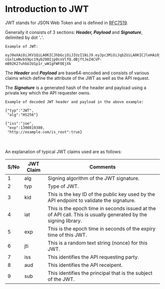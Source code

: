 # Introduction to JWT

JWT stands for JSON Web Token and is defined in [RFC7519](https://www.rfc-editor.org/rfc/rfc7519).

Generally it consists of 3 sections: ***Header, Payload*** and ***Signature***, delimited by dot '***.***'.

```
Example of JWT:

eyJ0eXAiOiJKV1QiLA0KICJhbGciOiJIUzI1NiJ9.eyJpc3MiOiJqb2UiLA0KICJleHAiOjEzMDA4MTkzODAsDQogImh0dHA6Ly9leGFt
cGxlLmNvbS9pc19yb290Ijp0cnVlfQ.dBjftJeZ4CVP-mB92K27uhbUJU1p1r_wW1gFWFOEjXk
```


The ***Header*** and ***Payload*** are base64-encoded and consists of various claims which define the attribute of the JWT as well as the API request.

The ***Signature*** is a generated hash of the header and payload using a private key which the API requester owns.

```
Example of decoded JWT header and payload in the above example:

{"typ":"JWT",
 "alg":"HS256"}

{"iss":"joe",
 "exp":1300819380,
 "http://example.com/is_root":true}
```
<br>
<br>
An explanation of typical JWT claims used are as follows:

|S/No|JWT Claim|Comments|
|---|---|---|
|1  |alg|Signing algorithm of the JWT signature.|
|2  |typ|Type of JWT.|
|3  |kid|This is the key ID of the public key used by the API endpoint to validate the signature.|
|4  |iat|This is the epoch time in seconds issued at the of API call. This is usually generated by the signing library.|
|5  |exp|This is the epoch time in seconds of the expiry time of this JWT.|
|6  |jti|This is a random text string (nonce) for this JWT.|
|7  |iss|This identifies the API requesting party.|
|8  |aud|This identifies the API receipent.|
|9  |sub|This identifies the principal that is the subject of the JWT.|
